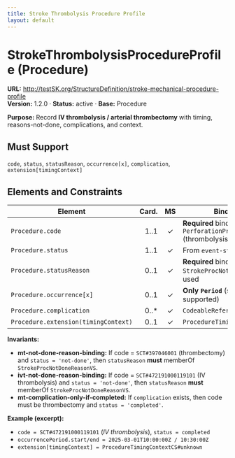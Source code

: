 ```yaml
---
title: Stroke Thrombolysis Procedure Profile
layout: default
---
```


# StrokeThrombolysisProcedureProfile (Procedure)

**URL:** http://testSK.org/StructureDefinition/stroke-mechanical-procedure-profile  
**Version:** 1.2.0 · **Status:** active · **Base:** Procedure

**Purpose:** Record **IV thrombolysis / arterial thrombectomy** with timing, reasons-not-done, complications, and context.

## Must Support
`code`, `status`, `statusReason`, `occurrence[x]`, `complication`, `extension[timingContext]`

## Elements and Constraints

| Element | Card. | MS | Binding/Notes |
|---|---:|:---:|---|
| `Procedure.code` | 1..1 | ✓ | **Required** binding to `PerforationProceduresVS` (thrombolysis/thrombectomy) |
| `Procedure.status` | 1..1 | ✓ | From `event-status` |
| `Procedure.statusReason` | 0..1 | ✓ | **Required** binding to `StrokeProcNotDoneReasonVS` when used |
| `Procedure.occurrence[x]` | 0..1 | ✓ | **Only `Period`** (start/end supported) |
| `Procedure.complication` | 0..* | ✓ | `CodeableReference(Condition)` |
| `Procedure.extension(timingContext)` | 0..1 | ✓ | `ProcedureTimingContextExtension` |

**Invariants:**  
- **mt-not-done-reason-binding:** If code = `SCT#397046001` (thrombectomy) and `status = 'not-done'`, then `statusReason` **must** memberOf `StrokeProcNotDoneReasonVS`.  
- **ivt-not-done-reason-binding:** If code = `SCT#472191000119101` (IV thrombolysis) and `status = 'not-done'`, then `statusReason` **must** memberOf `StrokeProcNotDoneReasonVS`.  
- **mt-complication-only-if-completed:** If `complication` exists, then code must be thrombectomy and `status = 'completed'`.

**Example (excerpt):**  
- `code = SCT#472191000119101` (*IV thrombolysis*), `status = completed`  
- `occurrencePeriod.start/end = 2025-03-01T10:00:00Z / 10:30:00Z`  
- `extension[timingContext] = ProcedureTimingContextCS#unknown`
